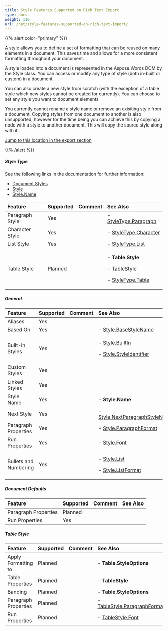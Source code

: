 ```yaml
---
title: Style Features Supported on Rich Text Import
type: docs
weight: 110
url: /net/style-features-supported-on-rich-text-import/
---
```


{{% alert color="primary" %}} 

A style allows you to define a set of formatting that can be reused on many elements in a document. This saves time and allows for a more consistent formatting throughout your document.

A style loaded into a document is represented in the Aspose.Words DOM by the Style class. You can access or modify any type of style (both in-built or custom) in a document.

You can also create a new style from scratch (with the exception of a table style which new styles cannot be created for currently). You can choose to set any style you want to document elements 

You currently cannot rename a style name or remove an exisiting style from a document. Copying styles from one document to another is also unsupported, however for the time being you can achieve this by copying a node with a style to another document. This will copy the source style along with it.

[Jump to this location in the export section](/pages/createpage.action?spaceKey=wordsnet&title=Style+Type+Rtf+Export&linkCreation=true&fromPageId=2595793)

{{% /alert %}} 
##### **Style Type**
See the following links in the documentation for further information:

- [Document.Styles](http://www.aspose.com/documentation/.net-components/aspose.words-for-.net/aspose.words.documentbase.styles.html)
- [Style](http://www.aspose.com/documentation/.net-components/aspose.words-for-.net/aspose.words.style.html)
- [Style.Name](http://www.aspose.com/documentation/.net-components/aspose.words-for-.net/aspose.words.style.name.html)

|**Feature**|**Supported**|**Comment**|**See Also**|
| :- | :- | :- | :- |
|Paragraph Style |Yes | |- [StyleType.Paragraph](http://www.aspose.com/documentation/.net-components/aspose.words-for-.net/aspose.words.styletype.html)|
|Character Style |Yes | |- [StyleType.Character](http://www.aspose.com/documentation/.net-components/aspose.words-for-.net/aspose.words.styletype.html)|
|List Style |Yes | |- [StyleType.List](http://www.aspose.com/documentation/.net-components/aspose.words-for-.net/aspose.words.styletype.html)|
|Table Style |Planned | |<p>- **Table.Style** </p><p>- [TableStyle](http://www.aspose.com/documentation/.net-components/aspose.words-for-.net/aspose.words.tablestyle.html) </p><p>- [StyleType.Table](http://www.aspose.com/documentation/.net-components/aspose.words-for-.net/aspose.words.styletype.html)</p>|
##### **General**

|**Feature**|**Supported**|**Comment**|**See Also**|
| :- | :- | :- | :- |
|Aliases |Yes | | |
|Based On |Yes | |- [Style.BaseStyleName](http://www.aspose.com/documentation/.net-components/aspose.words-for-.net/aspose.words.style.basestylename.html)|
|Built-in Styles |Yes | |<p>- [Style.BuiltIn](http://www.aspose.com/documentation/.net-components/aspose.words-for-.net/aspose.words.style.builtin.html) </p><p>- [Style.StyleIdentifier](http://www.aspose.com/documentation/.net-components/aspose.words-for-.net/aspose.words.style.styleidentifier.html)</p>|
|Custom Styles |Yes | | |
|Linked Styles |Yes | | |
|Style Name |Yes | |- **Style.Name**|
|Next Style |Yes | |- [Style.NextParagraphStyleName](http://www.aspose.com/documentation/.net-components/aspose.words-for-.net/aspose.words.style.nextparagraphstylename.html)|
|Paragraph Properties |Yes | |- [Style.ParagraphFormat](http://www.aspose.com/documentation/.net-components/aspose.words-for-.net/aspose.words.style.paragraphformat.html)|
|Run Properties |Yes | |- [Style.Font](http://www.aspose.com/documentation/.net-components/aspose.words-for-.net/aspose.words.style.font.html)|
|Bullets and Numbering |Yes | |<p>- [Style.List](http://www.aspose.com/documentation/.net-components/aspose.words-for-.net/aspose.words.style.list.html) </p><p>- [Style.ListFormat](http://www.aspose.com/documentation/.net-components/aspose.words-for-.net/aspose.words.style.listformat.html)</p>|
##### **Document Defaults**

|**Feature**|**Supported**|**Comment**|**See Also**|
| :- | :- | :- | :- |
|Paragraph Properties |Planned | | |
|Run Properties |Yes | | |
##### **Table Style**

|**Feature**|**Supported**|**Comment**|**See Also**|
| :- | :- | :- | :- |
|Apply Formatting to |Planned | |- **Table.StyleOptions**|
|Table Properties |Planned | |- **TableStyle**|
|Banding |Planned | |- **Table.StyleOptions**|
|Paragraph Properties |Planned | |- [TableStyle.ParagraphFormat](http://www.aspose.com/documentation/.net-components/aspose.words-for-.net/aspose.words.style.paragraphformat.html)|
|Run Properties |Planned | |- [TableStyle.Font](http://www.aspose.com/documentation/.net-components/aspose.words-for-.net/aspose.words.style.font.html)|


